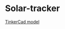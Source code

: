 # Solar-tracker

[TinkerCad model](https://www.tinkercad.com/things/cOMiY69VNUk-solar-tracker/editel?sharecode=mtzQK0eMOhv5WDXCdrPHTF9oawYA5vGJrn_yJwuC0-o)
